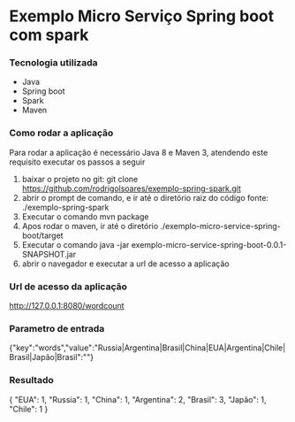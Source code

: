 # Exemplo Micro Serviço Spring boot com spark


 
### Tecnologia utilizada

* Java
* Spring boot
* Spark
* Maven

### Como rodar a aplicação

Para rodar a aplicação é necessário Java 8 e Maven 3, atendendo este requisito executar os passos a seguir

1. baixar o projeto no git: git clone https://github.com/rodrigolsoares/exemplo-spring-spark.git
2. abrir o prompt de comando, e ir até o diretório raiz do código fonte: ./exemplo-spring-spark
3. Executar o comando mvn package
4. Apos rodar o maven, ir até o diretório ./exemplo-micro-service-spring-boot/target
5. Executar o comando java -jar exemplo-micro-service-spring-boot-0.0.1-SNAPSHOT.jar
6. abrir o navegador e executar a url de acesso a aplicação


### Url de acesso da aplicação

http://127.0.0.1:8080/wordcount

### Parametro de entrada
{"key":"words","value":"Russia|Argentina|Brasil|China|EUA|Argentina|Chile|Brasil|Japão|Brasil":""}

### Resultado
{
    "EUA": 1,
    "Russia": 1,
    "China": 1,
    "Argentina": 2,
    "Brasil": 3,
    "Japão": 1,
    "Chile": 1
}


 




